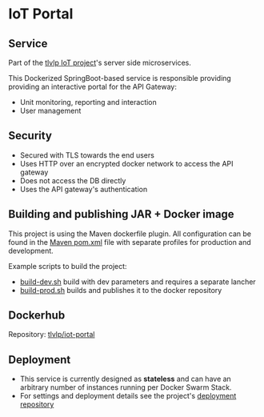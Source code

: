 # IoT Portal

## Service
Part of the [tlvlp IoT project](https://github.com/tlvlp/iot-project-summary)'s server side microservices.

This Dockerized SpringBoot-based service is responsible providing providing an interactive portal for the API Gateway:
- Unit monitoring, reporting and interaction
- User management

## Security
- Secured with TLS towards the end users
- Uses HTTP over an encrypted docker network to access the API gateway
- Does not access the DB directly
- Uses the API gateway's authentication

## Building and publishing JAR + Docker image
This project is using the Maven dockerfile plugin.
All configuration can be found in the [Maven pom.xml](pom.xml) file 
with separate profiles for production and development.

Example scripts to build the project:
- [build-dev.sh](build-dev.sh) build with dev parameters and requires a separate lancher
- [build-prod.sh](build-prod.sh) builds and publishes it to the docker repository


## Dockerhub
Repository: [tlvlp/iot-portal](https://cloud.docker.com/repository/docker/tlvlp/iot-portal)

## Deployment
- This service is currently designed as **stateless** and can have an arbitrary number of instances running per Docker Swarm Stack.
- For settings and deployment details see the project's [deployment repository](https://github.com/tlvlp/iot-server-deployment)
